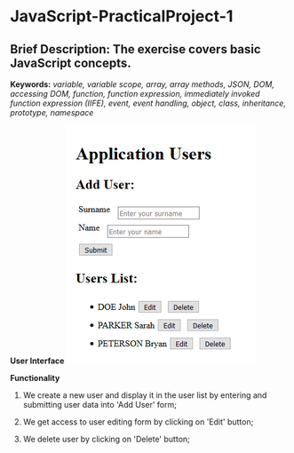# JavaScript-PracticalProject-1

## Brief Description: The exercise covers basic JavaScript concepts.

**Keywords:**
_variable, variable scope, array, array methods, JSON, DOM, accessing DOM, 
function, function expression, immediately invoked function expression (IIFE),
event, event handling, object, class, inheritance, prototype, namespace_


**User Interface**
![Image](https://github.com/codenroller/JavaScript-PracticalProject-1/blob/master/images/ui.png)


**Functionality**

1. We create a new user and display it in the user list by 
entering and submitting user data into 'Add User' form;

2. We get access to user editing form by clicking on 'Edit' button;

3. We delete user by clicking on 'Delete' button;